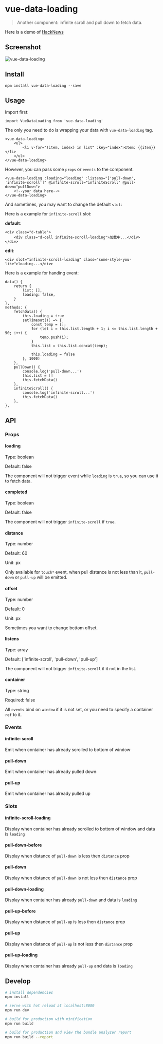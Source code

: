 # vue-data-loading

> Another component: infinite scroll and pull down to fetch data.

Here is a demo of [HackNews](http://hacknews.xyz)

## Screenshot

![vue-data-loading](https://github.com/bedlate/vue-data-loading/raw/master/screenshot.gif)


## Install

    npm install vue-data-loading --save

## Usage

Import first:

    import VueDataLoading from 'vue-data-loading'

The only you need to do is wrapping your data with `vue-data-loading` tag.

    <vue-data-loading>
        <ul>
            <li v-for="(item, index) in list" :key="index">Item: {{item}}</li>
        </ul>
    </vue-data-loading>

However, you can pass some `props` or `events` to the component.

    <vue-data-loading :loading="loading" :listens="['pull-down', 'infinite-scroll']" @infinite-scroll="infiniteScroll" @pull-down="pullDown">
        <!--your data here-->
    </vue-data-loading>

And sometimes, you may want to change the default `slot`:

Here is a example for `infinite-scroll` slot:

**default**:

    <div class="d-table">
        <div class="d-cell infinite-scroll-loading">加载中...</div>
    </div>

**edit**:

    <div slot="infinite-scroll-loading" class="some-style-you-like">loading...</div>


Here is a example for handing event:

    data() {
        return {
            list: [],
            loading: false,
        }
    },
    methods: {
        fetchData() {
            this.loading = true
            setTimeout(() => {
                const temp = [];
                for (let i = this.list.length + 1; i <= this.list.length + 50; i++) {
                    temp.push(i);
                }
                this.list = this.list.concat(temp);

                this.loading = false
            }, 1000)
        },
        pullDown() {
            console.log('pull-down...')
            this.list = []
            this.fetchData()
        },
        infiniteScroll() {
            console.log('infinite-scroll...')
            this.fetchData()
        },
    },

## API

### Props

#### loading

Type: boolean

Default: false

The component will not trigger event while `loading` is `true`, so you can use it to fetch data.

#### completed

Type: boolean

Default: false

The component will not trigger `infinite-scroll` if `true`.

#### distance

Type: number

Default: 60

Unit: px

Only available for `touch*` event, when pull distance is not less than it, `pull-down` or `pull-up` will be emitted.

#### offset

Type: number

Default: 0

Unit: px

Sometimes you want to change bottom offset.

#### listens

Type: array

Default: ['infinite-scroll', 'pull-down', 'pull-up']

The component will not trigger `infinite-scroll` if it not in the list.

#### container

Type: string

Required: false

All `events` bind on `window` if it is not set, or you need to specify a container `ref` to it.


### Events

#### infinite-scroll

Emit when container has already scrolled to bottom of window

#### pull-down

Emit when container has already pulled down

#### pull-up

Emit when container has already pulled up


### Slots

#### infinite-scroll-loading

Display when container has already scrolled to bottom of window and data is `loading`

#### pull-down-before

Display when distance of `pull-down` is less then `distance` prop

#### pull-down

Display when distance of `pull-down` is not less then `distance` prop

#### pull-down-loading

Display when container has already `pull-down` and data is `loading`

#### pull-up-before

Display when distance of `pull-up` is less then `distance` prop

#### pull-up

Display when distance of `pull-up` is not less then `distance` prop

#### pull-up-loading

Display when container has already `pull-up` and data is `loading`


## Develop

``` bash
# install dependencies
npm install

# serve with hot reload at localhost:8080
npm run dev

# build for production with minification
npm run build

# build for production and view the bundle analyzer report
npm run build --report
```

